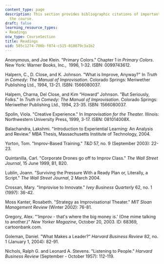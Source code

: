 ```yaml
---
content_type: page
description: This section provides bibliographic citations of important readings for
  the course.
draft: false
learning_resource_types:
- Readings
ocw_type: CourseSection
title: Readings
uid: 585c1274-708b-f074-c515-018079c3a1b2
---
```

Anonymous, and Joe Klein. "Primary Colors." Chapter 1 in *Primary Colors*. New York: Warner Books, Inc.,  1996, 1-32. ISBN: 0099743612.

Halpern, C., D. Close, and K. Johnson. "What is Improve, Anyway?" In *Truth in Comedy: The Manual of Improvisation*. Colorado Springs: Meriwether Publishing Ltd., 1994, 13-21. ISBN: 1566080037.

Halpem, Charna, Del Close, and Kim “Howard” Johnson. "But Seriously, Folks." In *Truth in Comedy: The Manual of Improvisation*. Colorado Springs: Meriwether Publishing Ltd., 1994, 23-35. ISBN: 1566080037.

Spolin, Viola. "Creative Experience." In *Improvisation for the Theater.* Illinois: Northwestern University Press, 1999, 3-17. ISBN: 081014008X.

Balachandra, Lakshmi. "Introduction to Experiential Learning: An Analysis and Review." MBA Thesis, Massachusetts Institute of Technology, 2004.

Yorton, Tom. "Improv-Based Training." *T&D* 57, no. 9 (September 2003): 22-23.

Quintanilla, Carl. "Corporate Drones go off to Improv Class." *The Wall Street Journal*, 15 June 1999, B1, B20.

Lublin, Joann. "Surviving the Pressure With a Ready Plan or, Literally, a Script." *The Wall Street Journal*, 2 March 2004.

Crossan, Mary. "Improvise to Innovate." *Ivey Business Quarterly* 62, no. 1 (1997): 36-42.

Moss Kanter, Rosabeth. "Strategy as Improvisational Theater." *MIT Sloan Management Review* (Winter 2002): 76-81.

Gregory, Alex. "’Improv - that's where the big money is.’ (One mime talking to another.)” *New Yorker Magazine*, October 20, 2003. ID: 68369, cartoonbank.com.

Goleman, Daniel. "What Makes a Leader?” *Harvard Business Review* 82, no. 1 (January 1, 2004): 82-91.

Nichols, Ralph G. and Leonard A. Stevens. "Listening to People." *Harvard Business Review* (September - October 1957): 112-119.